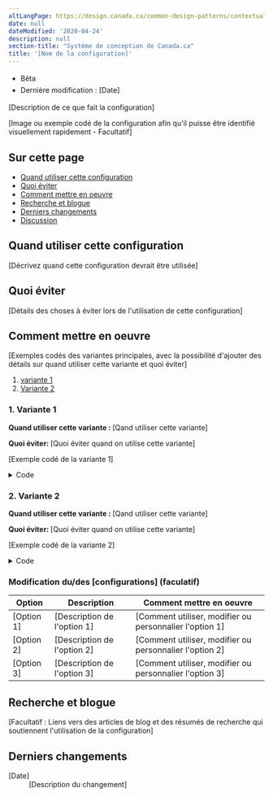 ```yaml
---
altLangPage: https://design.canada.ca/common-design-patterns/contextual-alerts.html
date: null
dateModified: '2020-04-24'
description: null
section-title: "Système de conception de Canada.ca"
title: '[Nom de la configuration]'
---
```



<div class="row">
 <div class="col-md-12 pull-left">
  <ul class="list-inline small mrgn-bttm-sm" id="list-inline-desktop-only" style="line-height:1.65em">
   <li class="mrgn-rght-lg">
    <span class="label label-info">
     Bêta
    </span>
   </li>
   <li class="mrgn-rght-lg">
    Dernière modification : [Date]
   </li>
  </ul>
 </div>
</div>

<p>
 [Description de ce que fait la configuration]
</p>

<div class="pattern-demo mrgn-bttm-md">
 <p>
  [Image ou exemple codé de la configuration afin qu'il puisse être identifié visuellement rapidement - Facultatif]
 </p>
</div>

<section>
 <h2>
  Sur cette page
 </h2>
 <ul>
  <li>
   <a href="#quand">
    Quand utiliser cette configuration
   </a>
  </li>
  <li>
   <a href="#eviter">
    Quoi éviter
   </a>
  </li>
  <li>
   <a href="#comment">
    Comment mettre en oeuvre
   </a>
  </li>
  <li>
   <a href="#recherche">
    Recherche et blogue
   </a>
  </li>
  <li>
   <a href="#derniers">
    Derniers changements
   </a>
  </li>
  <li>
   <a href="#discussion">
    Discussion
   </a>
  </li>
 </ul>
</section>

<section>
 <h2 id="quand">
  Quand utiliser cette configuration
 </h2>
 <p>
  [Décrivez quand cette configuration devrait être utilisée]
 </p>
</section>

<section>
 <h2 id="eviter">
  Quoi éviter
 </h2>
 <p>
  [Détails des choses à éviter lors de l'utilisation de cette configuration]
 </p>
</section>

<section>
 <h2 id="comment">
  Comment mettre en oeuvre
 </h2>
 <p>
  [Exemples codés des variantes principales, avec la possibilité d'ajouter des détails sur quand utiliser cette variante et quoi éviter]
 </p>
 <ol>
  <li>
   <a href="#1">
    variante 1
   </a>
  </li>
  <li>
   <a href="#2">
    Variante 2
   </a>
  </li>
 </ol>
 <h3 id="1">
  1. Variante 1
 </h3>
 <p>
  <strong>
   Quand utiliser cette variante :
  </strong>
  [Qand utiliser cette variante]
 </p>
 <p>
  <strong>
   Quoi éviter:
  </strong>
  [Quoi éviter quand on utilise cette variante]
 </p>
 <div class="pattern-demo mrgn-bttm-md">
  <p>
   [Exemple codé de la variante 1]
  </p>
 </div>
 <details>
  <summary>
   Code
  </summary>
  <pre><code>&lt;p&gt;[Exemple codé de la variante 1]&lt;/p&gt;</code></pre>
 </details>
 <h3 id="primary">
  2. Variante 2
 </h3>
 <p>
  <strong>
   Quand utiliser cette variante :
  </strong>
  [Qand utiliser cette variante]
 </p>
 <p>
  <strong>
   Quoi éviter:
  </strong>
  [Quoi éviter quand on utilise cette variante]
 </p>
 <div class="pattern-demo mrgn-bttm-md">
  <p>
   [Exemple codé de la variante 2]
  </p>
 </div>
 <details>
  <summary>
   Code
  </summary>
  <pre><code>&lt;p&gt;[Exemple codé de la variante 2]&lt;/p&gt;</code></pre>
 </details>
 <h3>
  Modification du/des [configurations] (faculatif)
 </h3>
 <table class="table">
  <thead>
   <tr>
    <th>
     Option
    </th>
    <th>
     Description
    </th>
    <th>
     Comment mettre en oeuvre
    </th>
   </tr>
  </thead>
  <tbody>
   <tr>
    <td>
     [Option 1]
    </td>
    <td>
     [Description de l'option 1]
    </td>
    <td>
     [Comment utiliser, modifier ou personnalier l'option 1]
    </td>
   </tr>
   <tr>
    <td>
     [Option 2]
    </td>
    <td>
     [Description de l'option 2]
    </td>
    <td>
     [Comment utiliser, modifier ou personnalier l'option 2]
    </td>
   </tr>
   <tr>
    <td>
     [Option 3]
    </td>
    <td>
     [Description de l'option 3]
    </td>
    <td>
     [Comment utiliser, modifier ou personnalier l'option 3]
    </td>
   </tr>
  </tbody>
 </table>
</section>

<h2 id="recherche">
 Recherche et blogue
</h2>

<p>
 [Facultatif : Liens vers des articles de blog et des résumés de recherche qui soutiennent l'utilisation de la configuration]
</p>

<h2 id="derniers">
 Derniers changements
</h2>

<section>
 <dl class="dl-horizontal">
  <dt>
   <time class="link-muted" datetime="2020-10-21">
    [Date]
   </time>
  </dt>
  <dd>
   [Description du changement]
  </dd>
 </dl>
</section>
